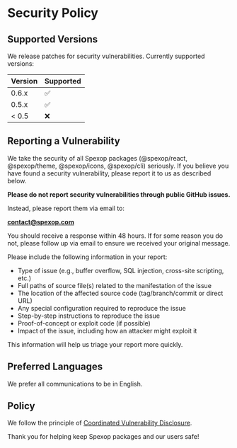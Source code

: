 # Security Policy

## Supported Versions

We release patches for security vulnerabilities. Currently supported versions:

| Version | Supported          |
| ------- | ------------------ |
| 0.6.x   | :white_check_mark: |
| 0.5.x   | :white_check_mark: |
| < 0.5   | :x:                |

## Reporting a Vulnerability

We take the security of all Spexop packages (@spexop/react, @spexop/theme, @spexop/icons, @spexop/cli) seriously. If you believe you have found a security vulnerability, please report it to us as described below.

**Please do not report security vulnerabilities through public GitHub issues.**

Instead, please report them via email to:

**<contact@spexop.com>**

You should receive a response within 48 hours. If for some reason you do not, please follow up via email to ensure we received your original message.

Please include the following information in your report:

- Type of issue (e.g., buffer overflow, SQL injection, cross-site scripting, etc.)
- Full paths of source file(s) related to the manifestation of the issue
- The location of the affected source code (tag/branch/commit or direct URL)
- Any special configuration required to reproduce the issue
- Step-by-step instructions to reproduce the issue
- Proof-of-concept or exploit code (if possible)
- Impact of the issue, including how an attacker might exploit it

This information will help us triage your report more quickly.

## Preferred Languages

We prefer all communications to be in English.

## Policy

We follow the principle of [Coordinated Vulnerability Disclosure](https://vuls.cert.org/confluence/display/CVD).

Thank you for helping keep Spexop packages and our users safe!
